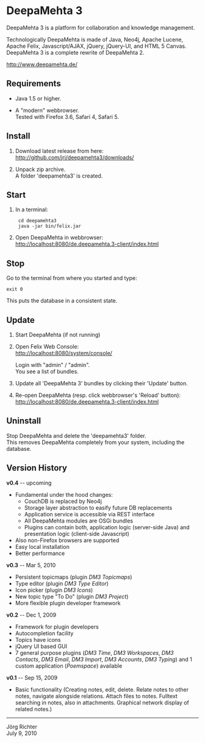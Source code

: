 
DeepaMehta 3
============

DeepaMehta 3 is a platform for collaboration and knowledge management.

Technologically DeepaMehta is made of Java, Neo4j, Apache Lucene, Apache Felix, Javascript/AJAX, jQuery, jQuery-UI, and HTML 5 Canvas.
DeepaMehta 3 is a complete rewrite of DeepaMehta 2.

<http://www.deepamehta.de/>


Requirements
------------

* Java 1.5 or higher.  

* A "modern" webbrowser.  
  Tested with Firefox 3.6, Safari 4, Safari 5.


Install
-------

1. Download latest release from here:  
   <http://github.com/jri/deepamehta3/downloads/>

2. Unpack zip archive.  
   A folder 'deepamehta3' is created.


Start
-----

1. In a terminal:

        cd deepamehta3
        java -jar bin/felix.jar

2. Open DeepaMehta in webbrowser:  
   <http://localhost:8080/de.deepamehta.3-client/index.html>


Stop
----

Go to the terminal from where you started and type:

    exit 0

This puts the database in a consistent state.


Update
------

1. Start DeepaMehta (if not running)

2. Open Felix Web Console:  
   <http://localhost:8080/system/console/>

   Login with "admin" / "admin".  
   You see a list of bundles.

3. Update all 'DeepaMehta 3' bundles by clicking their 'Update' button.

4. Re-open DeepaMehta (resp. click webbrowser's 'Reload' button):  
   <http://localhost:8080/de.deepamehta.3-client/index.html>


Uninstall
---------

Stop DeepaMehta and delete the 'deepamehta3' folder.  
This removes DeepaMehta completely from your system, including the database.


Version History
---------------

**v0.4** -- upcoming

* Fundamental under the hood changes:
    * CouchDB is replaced by Neo4j
    * Storage layer abstraction to easify future DB replacements
    * Application service is accessible via REST interface
    * All DeepaMehta modules are OSGi bundles
    * Plugins can contain both, application logic (server-side Java) and presentation logic (client-side Javascript)
* Also non-Firefox browsers are supported
* Easy local installation
* Better performance

**v0.3** -- Mar 5, 2010

* Persistent topicmaps (plugin *DM3 Topicmaps*)
* Type editor (plugin *DM3 Type Editor*)
* Icon picker (plugin *DM3 Icons*)
* New topic type "To Do" (plugin *DM3 Project*)
* More flexible plugin developer framework

**v0.2** -- Dec 1, 2009

* Framework for plugin developers
* Autocompletion facility
* Topics have icons
* jQuery UI based GUI
* 7 general purpose plugins (*DM3 Time*, *DM3 Workspaces*, *DM3 Contacts*, *DM3 Email*, *DM3 Import*, *DM3 Accounts*, *DM3 Typing*) and 1 custom application (*Poemspace*) available

**v0.1** -- Sep 15, 2009

* Basic functionality (Creating notes, edit, delete. Relate notes to other notes, navigate alongside relations. Attach files to notes. Fulltext searching in notes, also in attachments. Graphical network display of related notes.)


------------
Jörg Richter  
July 9, 2010
